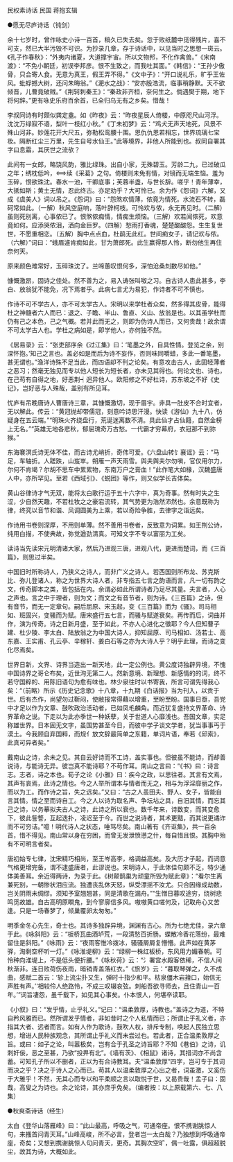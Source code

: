 <!-- { "loadSidebar": true } -->
民权素诗话 民国 蒋抱玄辑

●愿无尽庐诗话（钝剑）

余十七岁时，曾作咏史小诗一百首，稿久已失去矣。忽于败纸麓中觅得残片，喜不可支，然已大半污毁不可识。为抄录几章，存于诗话中，以见当时之思想一斑云。《孔子作春秋》：“外夷内诸夏，大道撑宇宙。所以文物邦，不化作禽兽。”《宋南渡》：“不免小朝廷，初误李邦彦。恨不生致之，而我吐其面。”《韩信》：“王孙少傲骨，只合寄人食。无意为真王，假王弄不得。”《文中子》：“开口说礼乐，旷乎王佐风。蚍蜉撼大树，还问朱晦翁。”《淝水之战》：“安亦殷浩流，临事稍静默。天不欲倾晋，儿曹竟破贼。”《荆轲刺秦王》：“秦政非齐桓，奈何生之。倘遇樊于期，地下将何辞。”更有咏史乐府百余首，已全归乌无有之乡矣。惜哉！

李叔同诗有时颇似龚定盦。如《昨夜》云：“昨夜星辰人倚楼，中原咫尺山河浮。沈沈万绿寂不语，梨叶一枝红小秋。”《丁未初梦》云：“鸡犬无声天地死，风景不殊山河非。妙莲花开大尺五，弥勒松鸾腰十围。恩仇仇恩若相忘，世界琉璃七宝妆。隔断红尘三万里，先生自号水仙王。”此等境界，非他人所能到也。叔同自署其字曰息霜，其厌世之流欤？

此间有一女郎，略饶风韵，雅比绿珠。出自小家，无殊碧玉。芳龄二九，已过破瓜之年；绣枕低吟，续《采葛》之句。倚楼则未免有情，对镜而无端生恼。羞为玉碎，恨欲珠沈。春水一池，干卿底事；芙蓉半盏，与世长辞。嗟乎！青年薄幸，大抵如斯；黄土无情，忍此终古。亦足劝乎？大可怜已。余为作《怨词》六解，又成《虞美人》词以吊之。《怨词》曰：“怨煞欢情薄，侬竟为情死。水流石不转，磊砢常如此。（一解）秋风空庭响，落叶辞柯枝。可怜欢与侬，永无再见时。（二解）虽则死别离，心事侬已了。恨煞侬痴情，情痴生烦恼。（三解）欢若闻侬死，欢意竟如何。应添哭侬泪，洒向金巨罗。（四解）愁雨打香魂，楚楚酸酸怨。生生复世世，不愿重相恋。（五解）胸中点点血，杜鹃无此红。世间痴女子，请记欢与侬。（六解）”词曰：“蛾眉遽肯痴如此，甘为萧郎死。此生赢得那人怜，断勿他生再住奈何天。

原来颜色难常好，玉碎珠沈了。兰啼蕙叹恨何多，深怕沧桑刦数尽如他。”

慷慨激昂，固诗之佳处。然不善为之，易入诪张叫呶之习。自古诗人患此甚多，李白、放翁犹不能免，况下焉者乎。此病七言尤为易犯，作诗者不可不慎也。

作诗不可不学古人，亦不可太学古人。宋明以来学杜者众矣，然多得其皮骨，能得杜之神髓者六人而已：退之、子瞻、半山、鲁直、义山、放翁是也。以其虽学杜而仍有己之本色，己之气概。若并此而无之，则即为伪诗人而已，又何贵哉！故余谓不可太学古人也。学杜之病如是，即学他人，亦何独不然。

《居易录》云：“张吏部序余《过江集》曰：‘笔墨之外，自具性情。登览之余，别深怀抱。’知己之言也。盖必如是而后为诗不妄作，否则味同嚼蜡，多此一番笔墨，甚无谓也。”渔洋诗殊不足当此，而四语却不刊之论矣。有意攻击古人，此固轻薄者之恶习；然毫无独见而专以他人短长为短长者，亦未见其得也。何论文也、诗也，在己苟有自得之地，好恶荆┥迥异他人。欧阳修之不好杜诗，苏东坡之不好《史记》，岂好恶与人殊哉，盖别有所见耳。

忧庐有吊晚唐诗人曹唐诗三章，其慷慨激切，现于眉宇。非具一肚皮不合时宜者，无以解此。传云：“黄冠抛却带儒冠，刻意吟诗思汗漫。快读《游仙》九十八，仿疑身在五云端。”“明珠火齐绕盘行，荒诞迷离数不清。具此仙才占仙籍，自然金榜上无名。”“英雄无地各悲秋，郁屈瑰奇万古愁。一代霸才穷幕府，衣冠那不到狝猴。”

东海褰溟氏诗无体不佳，而古诗尤峭折，奇伟可爱。《六盘山转饣襄谣》云：“马足，车轴折。人蹉跌，山岌崒。朔雁一声天雨雪。舆夫舆夫尔勿嗔，官仅用尔力，尔何不肯竭？尔胡不思车中累累物，东南万户之膏血！”此作笔大如椽，汉魏盛唐人中，亦所罕见。至若《西域引》、《蜕团》等作，则又似学长吉体矣。

黄山谷律诗才气无双，能将太白歌行运于五十六字中，真为奇事。然有时失之生涩，少自然天趣，不若杜牧之之豪宕流转，其气势更为浩然沛然也。余意既称为律，终究以音节和谐、风调圆美为上乘，若以奇险争胜，去律字之诣远矣。

作诗用书卷则深厚，不用则单薄。然不善用书卷者，反致意为词累。如王荆公诗，纯用白描，不使典故，弥觉遒劲清真。可知文字不专以富丽为工矣。

读诗当先读宋元明清诸大家，然后乃进观三唐，进观八代，更进而楚词，而《三百篇》，则思过半矣。

中国旧时所称诗人，乃狭义之诗人，而非广义之诗人。若西国则所布龙、苏克斯比、弥儿登诸人，称之为世界大诗人者，非专指五七言之韵语而言，凡一切有韵之文，传奇脚本之类，皆包括在内。余谓必如此所谓诗者乃足尽其量。夫言者，人心之声也。言之中于理者，则为文；而文之有音节者，则为诗。《三百篇》之诗，但有音节，而无一定章句。嗣后屈原、宋玉起，变《三百篇》而为《骚》。司马相如、班固兴，变骚而为赋。唐宋盛行五七言，而骚与赋遂衰矣。再传而后，词曲并作，演为传奇。诗之日新月盛，至于如此，不亦人心进化之徵耶？今人但知曹子建、杜少陵、李太白、陆放翁之为中国大诗人，抑知屈原、司马相如、汤若士、高东嘉、王实甫、孔云亭、辛稼轩、姜白石等之亦为大诗人乎？明乎此理，而诗之变化尽焉矣。

世界日新，文界、诗界当造出一新天地，此一定公例也。黄公度诗独辟异境，不愧中国诗界之哥仑布矣，近世洵无第二人。然新意境、新理想、新感情的的词，终不若守国粹的、用陈旧语句为愈有味也。林少泉往时以书寄我，所言可谓先得我心矣：“（前略）所示《历史记念歌》十八章，十九期《白话报》当为刊入，以贡于世。后有杰作，尚望勿过靳闷，使敝报常得藉以增重，至盼至盼。国事日亟，吾党中才足以作为文章、鼓吹政治活动者，已如凤毛麟角。而近犹复盛持文界革命、诗界革命之说。下走以为此亦季世一种妖孽，关于世道人心靡浅也。吾国文章，实足称雄世界。日本固无文字，虽国势甚至今日，而彼中学子谈文学者，犹当事事丐于漠土。今我顾自弃国粹，而规亻放文辞最简单之东籍，单词片语，奉若《邱索》，此真可异者矣。”

戴南山之诗，余未之见。其自云好诗而不工诗，盖实事也。但彼虽不能诗，而却善说诗，与能诗无异。彼岂真不能诗耶？不苟作耳。南山之言曰：“《书》曰：诗言志。志者，诗之本也。荀子之论《小雅》曰：疾今之政，以思往者。其言有文焉，其声有哀焉，此诗之情也。今之人举所谓本与情者而无之，相与为浮淫靡丽之作，而以为工。而作诗之旨，失之远矣。”又曰：“古之人虽田夫、野人、女子，皆能自言其情。情之至而诗自工。今之人以诗为取名声、争坛坫之具，自汨其情，而忘其己之诗，以务摹拟夫古人之诗，此诗之所以衰也。数千年来，诗数变，而其变愈下，彼此訾謷，互起迭扑，凌迟至于今。而世之说诗者，其术更黠，而其说更谲诈而不可穷诘。”噫！明代诗人之状态，唾骂尽矣。南山著有《齐讴集》，共一百余首，惜不得见。南山常以身在穷困，而曾无发泄愤懑之什，每自惜且恨。其胸中殆有不可明言者矣。

唐初始专七律，沈宋精巧相尚，至王岑高李，格调益高矣。及大历才子起，而词意气格更增完备，谓不逮盛唐者，此谬说也。宋明诗人，于此体佳句颇不乏，特少通体美善耳。余近得两诗，为录于此。《树颠鹊巢为顽童所毁为赋此章》：“看尔生离兼死别，一朝惨状泪应流。独遭丧乱休天怒，纵受漂摇不汝尤。只合因缘成劫数，岂关阴雨未绸缪。须知予室翘翘甚，同是清歌在漏舟。”“生憎日暮叹途穷，绕树悲鸣觅故雄。自古高明原瞷鬼，到今寥廓信多风。嗷嗷黄口嗟何及，记取舟心又苦逢。只是一场春梦了，倾巢覆卵太匆匆。”

明季金冬心先生，奇士也。其诗多独辟异境，渊渊有古心。所为七绝尤佳，录六章于此。《咏斜阳》云：“板桥瓦曲酒垆荒，一段清愁百折肠。蝶散冷香花落纷，最难留住是斜阳。”《咏雨》云：“夜雨客惟冷拨冰，骚骚屑屑复懵懵。此声如在黄茅驿，淘剩空杯听一灯。”《咏淮堤柳》云：“绿柳一株红板桥，东风用力媚春朝。可怜种向淮堤上，不是低头便折腰。”《咏秋荷》云：“氵署宫水殿客依稀，不信人间秋渐非。连日败荷伤夜雨，暗销青盖落红衣。”《旅岁》云：“暮取琴弹之，久不成曲，感赋二首云：‘轸上流尘扑又生，弹时十指少和平。枯泉僵木岩箝口，始信无声胜有声。’‘相较伶人绝路怜，不成三叹辍哀弦。刺船吾欲寻师去，且住青山一百年。’”词旨凄怨，虽千载下，如见其心事矣。仆本恨人，何堪卒读耶。

《小叙》曰：“发乎情，止乎礼义。”记曰：“温柔敦厚，诗教也。”盖诗之为道，不特自矜风雅而已。然所谓发乎情者，非如昔时之个人私情而已；所谓止乎礼义者，亦指其大者、远者而言。如有人作为歌诗，鼓吹人权，排斥专制，唤起人民独立思想，增进人民种族观念，其所谓止乎礼义而未尝过也。若此者，正合温柔敦厚之旨。或曰：如子之论，叫嚣极矣，岂有合于孔圣之诗旨耶？不知《巷伯》之诗，讥刺奸佞，恶之至甚，乃欲“投畀有北”。《墙有茨》、《相鼠》诸诗，其措词亦不尚含蓄。可知孔子所以不删者，正以为有合诗教耳。夫“温柔敦厚”四字，岂可专于其词而决之乎？决之于诗人之心而已。苟其人以温柔敦厚之心出之者，词虽激，又奚伤于大雅乎！不然，无其心而专以和平柔顺之言以取悦于世，又曷贵哉！孟子曰：固哉，高叟之为诗也。余之论诗，其亦庶乎免矣。（编者按：以上原载第六、七、八集）



●秋爽斋诗话（经生）

太白《登华山落雁峰》曰：“此山最高，呼吸之气，可通帝座。恨不携谢朓惊人句，来搔首问青天耳。”山峰高峻，所不必言，登者岂一太白哉？乃独想到呼吸通帝座，奇矣；又想到携谢朓惊人句问青天，更奇。其胸次空旷，偶一吐露，俱超超脱尘，故其为诗，大概如此。

